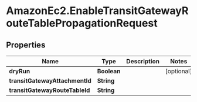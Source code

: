 # AmazonEc2.EnableTransitGatewayRouteTablePropagationRequest

## Properties

Name | Type | Description | Notes
------------ | ------------- | ------------- | -------------
**dryRun** | **Boolean** |  | [optional] 
**transitGatewayAttachmentId** | **String** |  | 
**transitGatewayRouteTableId** | **String** |  | 



